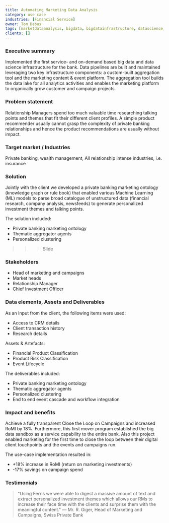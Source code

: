 ```yaml
---
title: Automating Marketing Data Analysis
category: use case
industries: [Financial Service]
owner: Tom Debus
tags: [marketdataanalysis, bigdata, bigdatainfrastructure, datascience, datascienceinfrastructure, financialservices, financial services, insurance, relationships]
clients: []
---
```


### Executive summary
Implemented the first service- and on-demand based big data and data science infrastructure for the bank. Data pipelines are built and maintained leveraging two key infrastructure components: a custom-built aggregation tool and the marketing content & event platform. The aggregation tool builds the data lake for all analytics activities and enables the marketing platform to organically grow customer and campaign projects.

### Problem statement
Relationship Managers spend too much valuable time researching talking points and themes that fit their different client profiles. A simple product recommender usually cannot grasp the complexity of private banking relationships and hence the product recommendations are usually without impact.

### Target market / Industries
Private banking, wealth management,
All relationship intense industries, i.e. insurance

### Solution
Jointly with the client we developed a private banking marketing ontology (knowledge graph or rule book) that enabled various Machine Learning (ML) models to parse broad catalogue of unstructured data (financial research, company analysis, newsfeeds) to generate personalized investment themes and talking points.

The solution included:
- Private banking marketing ontology
- Thematic aggregator agents
- Personalized clustering

>>>Slide

### Stakeholders
- Head of marketing and campaigns
- Market heads
- Relationship Manager
- Chief Investment Officer

### Data elements, Assets and Deliverables

As an Input from the client, the following items were used:
- Access to CRM details
- Client transaction history
- Research details

Assets & Artefacts:
- Financial Product Classification
- Product Risk Classification
- Event Lifecycle

The deliverables included:
- Private banking marketing ontology
- Thematic aggregator agents
- Personalized clustering
- End to end event cascade and workflow integration

### Impact and benefits
Achieve a fully transparent Close the Loop on Campaigns and increased RoMI by 18%. Furthermore, this first mover program established the big data sandbox as a service capability to the entire bank. Also this project enabled marketing for the first time to close the loop between their digital client touchpoints and the events and campaigns run.

The use-case implementation resulted in:
- +18% increase in RoMI (return on marketing investments)
- -17% savings on campaign spend

### Testimonials
> "Using Ferris we were able to digest a massive amount of text and extract personalized investment themes which allows our RMs to increase their face time with the clients and surprise them with the meaningful content."
— Mr. R. Giger, Head of Marketing and Campaigns, Swiss Private Bank

